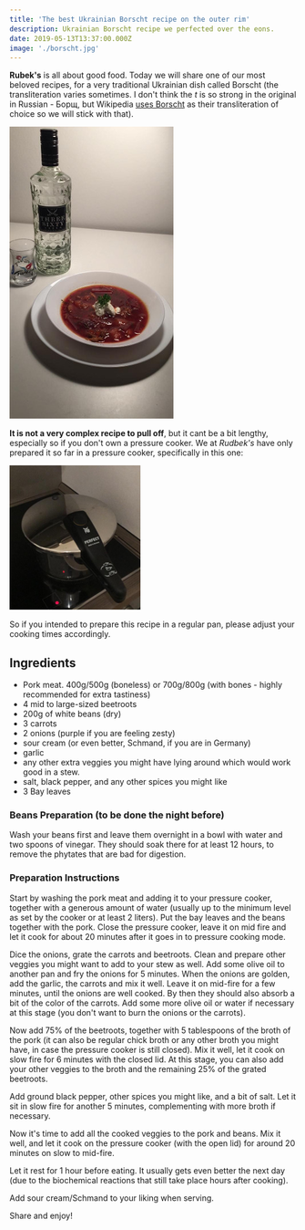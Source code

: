 ```yaml
---
title: 'The best Ukrainian Borscht recipe on the outer rim' 
description: Ukrainian Borscht recipe we perfected over the eons.
date: 2019-05-13T13:37:00.000Z
image: './borscht.jpg'
---
```


**Rubek's** is all about good food. Today we will share one of our most 
beloved recipes, for a very traditional Ukrainian dish called Borscht (the
transliteration varies sometimes. I don't think the *t* is so strong in the
original in Russian - Борщ, but Wikipedia [uses Borscht](https://en.wikipedia.org/wiki/Borscht) as their 
transliteration of choice so we will stick with that).

![Borscht](./borscht.jpg)

**It is not a very complex recipe to pull off**, but it cant be a bit lengthy,
especially so if you don't own a pressure cooker. We at *Rudbek's* have only
prepared it so far in a pressure cooker, specifically in this one:

![Pressure Cooker](./pressure-cooker.png)

So if you intended to prepare this recipe in a regular pan, please adjust your
cooking times accordingly.

## Ingredients

- Pork meat. 400g/500g (boneless) or 700g/800g (with bones - highly recommended
    for extra tastiness)
- 4 mid to large-sized beetroots
- 200g of white beans (dry)
- 3 carrots
- 2 onions (purple if you are feeling zesty)
- sour cream (or even better, Schmand, if you are in Germany)
- garlic
- any other extra veggies you might have lying around which
     would work good in a stew.
- salt, black pepper, and any other spices you might like
- 3 Bay leaves

### Beans Preparation (to be done the night before)

Wash your beans first and leave them overnight in a bowl with water and two
spoons of vinegar. They should soak there for at least 12 hours, to remove the
phytates that are bad for digestion. 

### Preparation Instructions

Start by washing the pork meat and adding it to your pressure cooker, together
with a generous amount of water (usually up to the minimum level as set by the
cooker or at least 2 liters). Put the bay leaves and the beans together with the pork. 
Close the pressure cooker, leave it on mid fire and let it cook for about 20 minutes
after it goes in to pressure cooking mode.

Dice the onions, grate the carrots and beetroots. Clean and prepare other veggies
you might want to add to your stew as well. Add some olive oil to another pan and
fry the onions for 5 minutes. When the onions are golden, add the garlic, the 
carrots and mix it well. Leave it on mid-fire for a few minutes, until the onions
are well cooked. By then they should also absorb a bit of the color of the carrots.
Add some more olive oil or water if necessary at this stage (you don't want
to burn the onions or the carrots).

Now add 75% of the beetroots, together with 5 tablespoons of the broth of the 
pork (it can also be regular chick broth or any other broth you might have,
in case the pressure cooker is still closed).  Mix it well, let it cook on slow
fire for 6 minutes with the closed lid. At this stage, you can also add your 
other veggies to the broth and the remaining 25% of the grated beetroots.

Add ground black pepper, other spices you might like, and a bit of salt. Let it
sit in slow fire for another 5 minutes, complementing with more broth if
necessary. 

Now it's time to add all the cooked veggies to the pork and beans. Mix it well,
and let it cook on the pressure cooker (with the open lid) for around 20 minutes
on slow to mid-fire.

Let it rest for 1 hour before eating. It usually gets even better the next day
(due to the biochemical reactions that still take place hours after cooking).

Add sour cream/Schmand to your liking when serving.

Share and enjoy!


